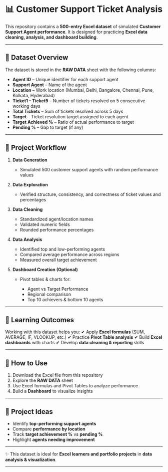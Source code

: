 
# 📊 Customer Support Ticket Analysis

This repository contains a **500-entry Excel dataset** of simulated **Customer Support Agent performance**. It is designed for practicing **Excel data cleaning, analysis, and dashboard building**.

---

## 📁 Dataset Overview

The dataset is stored in the **RAW DATA** sheet with the following columns:

* **Agent ID** – Unique identifier for each support agent
* **Support Agent** – Name of the agent
* **Location** – Work location (Mumbai, Delhi, Bangalore, Chennai, Pune, Kolkata, Hyderabad)
* **Ticket1 – Ticket5** – Number of tickets resolved on 5 consecutive working days
* **Total Tickets** – Sum of tickets resolved across 5 days
* **Target** – Ticket resolution target assigned to each agent
* **Target Achieved %** – Ratio of actual performance to target
* **Pending %** – Gap to target (if any)

---

## 🔄 Project Workflow

1. **Data Generation**

   * Simulated 500 customer support agents with random performance values

2. **Data Exploration**

   * Verified structure, consistency, and correctness of ticket values and percentages

3. **Data Cleaning**

   * Standardized agent/location names
   * Validated numeric fields
   * Rounded performance percentages

4. **Data Analysis**

   * Identified top and low-performing agents
   * Compared average performance across regions
   * Measured overall target achievement

5. **Dashboard Creation (Optional)**

   * Pivot tables & charts for:

     * Agent vs Target Performance
     * Regional comparison
     * Top 10 achievers & bottom 10 agents

---

## 🎯 Learning Outcomes

Working with this dataset helps you:
✔ Apply **Excel formulas** (SUM, AVERAGE, IF, VLOOKUP, etc.)
✔ Practice **Pivot Table analysis**
✔ Build **Excel dashboards** with charts
✔ Develop **data cleaning & reporting** skills

---

## 🚀 How to Use

1. Download the Excel file from this repository
2. Explore the **RAW DATA** sheet
3. Use Excel formulas and Pivot Tables to analyze performance
4. Build a **Dashboard** to visualize insights

---

## 📌 Project Ideas

* Identify **top-performing support agents**
* Compare **performance by location**
* Track **target achievement %** vs **pending %**
* Highlight **agents needing improvement**

---

✨ This dataset is ideal for **Excel learners and portfolio projects** in **data analysis & visualization**.

---

